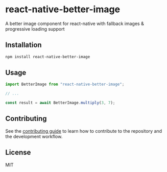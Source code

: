 # react-native-better-image

A better image component for react-native with fallback images &amp; progressive loading support

## Installation

```sh
npm install react-native-better-image
```

## Usage

```js
import BetterImage from "react-native-better-image";

// ...

const result = await BetterImage.multiply(3, 7);
```

## Contributing

See the [contributing guide](CONTRIBUTING.md) to learn how to contribute to the repository and the development workflow.

## License

MIT
